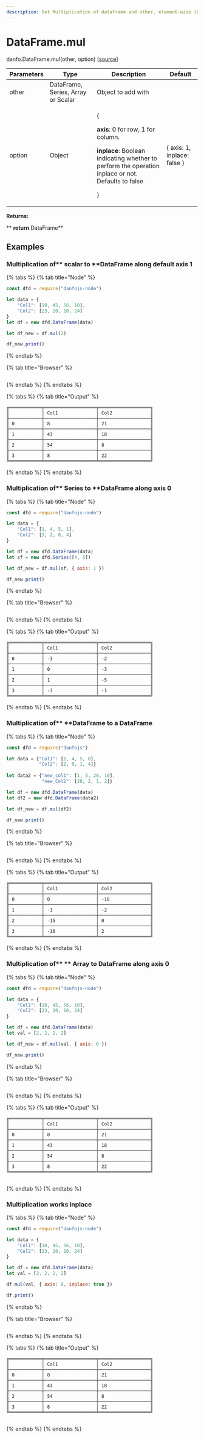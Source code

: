 ```yaml
---
description: Get Multiplication of dataframe and other, element-wise (binary operator mul).
---
```


# DataFrame.mul

danfo.DataFrame.mul(other, option) \[[source](https://github.com/opensource9ja/danfojs/blob/fe56860b0a303d218d60ba71dee6abf594401556/danfojs/src/core/frame.js#L347)]

| Parameters | Type                               | Description                                                                                                                                                                                  | Default                      |
| ---------- | ---------------------------------- | -------------------------------------------------------------------------------------------------------------------------------------------------------------------------------------------- | ---------------------------- |
| other      | DataFrame, Series, Array or Scalar | Object to add with                                                                                                                                                                           |                              |
| option     | Object                             | <p>{</p><p><strong>axis</strong>: 0 for row, 1 for column.</p><p><strong>inplace</strong>: Boolean indicating whether to perform the operation inplace or not. Defaults to false</p><p>}</p> | { axis: 1, inplace: false }  |

**Returns:**

**       **return** DataFrame**

## **Examples**

### Multiplication of** scalar to **DataFrame along default axis 1

{% tabs %}
{% tab title="Node" %}
```javascript
const dfd = require("danfojs-node")

let data = {
    "Col1": [10, 45, 56, 10],
    "Col2": [23, 20, 10, 24]
}
let df = new dfd.DataFrame(data)

let df_new = df.mul(2)

df_new.print()
```
{% endtab %}

{% tab title="Browser" %}
```
```
{% endtab %}
{% endtabs %}

{% tabs %}
{% tab title="Output" %}
```
╔════════════╤═══════════════════╤═══════════════════╗
║            │ Col1              │ Col2              ║
╟────────────┼───────────────────┼───────────────────╢
║ 0          │ 8                 │ 21                ║
╟────────────┼───────────────────┼───────────────────╢
║ 1          │ 43                │ 18                ║
╟────────────┼───────────────────┼───────────────────╢
║ 2          │ 54                │ 8                 ║
╟────────────┼───────────────────┼───────────────────╢
║ 3          │ 8                 │ 22                ║
╚════════════╧═══════════════════╧═══════════════════╝
```
{% endtab %}
{% endtabs %}

### Multiplication of**  Series to **DataFrame along axis 0

{% tabs %}
{% tab title="Node" %}
```javascript
const dfd = require("danfojs-node")

let data = {
    "Col1": [1, 4, 5, 1],
    "Col2": [3, 2, 0, 4]
}

let df = new dfd.DataFrame(data)
let sf = new dfd.Series([4, 5])

let df_new = df.mul(sf, { axis: 1 })

df_new.print()
```
{% endtab %}

{% tab title="Browser" %}
```
```
{% endtab %}
{% endtabs %}

{% tabs %}
{% tab title="Output" %}
```
╔════════════╤═══════════════════╤═══════════════════╗
║            │ Col1              │ Col2              ║
╟────────────┼───────────────────┼───────────────────╢
║ 0          │ -3                │ -2                ║
╟────────────┼───────────────────┼───────────────────╢
║ 1          │ 0                 │ -3                ║
╟────────────┼───────────────────┼───────────────────╢
║ 2          │ 1                 │ -5                ║
╟────────────┼───────────────────┼───────────────────╢
║ 3          │ -3                │ -1                ║
╚════════════╧═══════════════════╧═══════════════════╝

```
{% endtab %}
{% endtabs %}

### Multiplication of**  **DataFrame to a DataFrame

{% tabs %}
{% tab title="Node" %}
```javascript
const dfd = require("danfojs")

let data = {"Col1": [1, 4, 5, 0], 
            "Col2": [2, 0, 1, 4]}
            
let data2 = {"new_col1": [1, 5, 20, 10],
             "new_Col2": [20, 2, 1, 2]}

let df = new dfd.DataFrame(data)
let df2 = new dfd.DataFrame(data2)

let df_new = df.mul(df2)

df_new.print()

```
{% endtab %}

{% tab title="Browser" %}
```
```
{% endtab %}
{% endtabs %}

{% tabs %}
{% tab title="Output" %}
```
╔════════════╤═══════════════════╤═══════════════════╗
║            │ Col1              │ Col2              ║
╟────────────┼───────────────────┼───────────────────╢
║ 0          │ 0                 │ -18               ║
╟────────────┼───────────────────┼───────────────────╢
║ 1          │ -1                │ -2                ║
╟────────────┼───────────────────┼───────────────────╢
║ 2          │ -15               │ 0                 ║
╟────────────┼───────────────────┼───────────────────╢
║ 3          │ -10               │ 2                 ║
╚════════════╧═══════════════════╧═══════════════════╝

```
{% endtab %}
{% endtabs %}

### Multiplication of** ** Array to DataFrame along axis 0

{% tabs %}
{% tab title="Node" %}
```javascript
const dfd = require("danfojs-node")

let data = {
    "Col1": [10, 45, 56, 10],
    "Col2": [23, 20, 10, 24]
}

let df = new dfd.DataFrame(data)
let val = [2, 2, 2, 2]

let df_new = df.mul(val, { axis: 0 })

df_new.print()
```
{% endtab %}

{% tab title="Browser" %}
```
```
{% endtab %}
{% endtabs %}

{% tabs %}
{% tab title="Output" %}
```
╔════════════╤═══════════════════╤═══════════════════╗
║            │ Col1              │ Col2              ║
╟────────────┼───────────────────┼───────────────────╢
║ 0          │ 8                 │ 21                ║
╟────────────┼───────────────────┼───────────────────╢
║ 1          │ 43                │ 18                ║
╟────────────┼───────────────────┼───────────────────╢
║ 2          │ 54                │ 8                 ║
╟────────────┼───────────────────┼───────────────────╢
║ 3          │ 8                 │ 22                ║
╚════════════╧═══════════════════╧═══════════════════╝


```
{% endtab %}
{% endtabs %}

### Multiplication works inplace

{% tabs %}
{% tab title="Node" %}
```javascript
const dfd = require("danfojs-node")

let data = {
    "Col1": [10, 45, 56, 10],
    "Col2": [23, 20, 10, 24]
}

let df = new dfd.DataFrame(data)
let val = [2, 2, 2, 2]

df.mul(val, { axis: 0, inplace: true })

df.print()
```
{% endtab %}

{% tab title="Browser" %}
```
```
{% endtab %}
{% endtabs %}

{% tabs %}
{% tab title="Output" %}
```
╔════════════╤═══════════════════╤═══════════════════╗
║            │ Col1              │ Col2              ║
╟────────────┼───────────────────┼───────────────────╢
║ 0          │ 8                 │ 21                ║
╟────────────┼───────────────────┼───────────────────╢
║ 1          │ 43                │ 18                ║
╟────────────┼───────────────────┼───────────────────╢
║ 2          │ 54                │ 8                 ║
╟────────────┼───────────────────┼───────────────────╢
║ 3          │ 8                 │ 22                ║
╚════════════╧═══════════════════╧═══════════════════╝


```
{% endtab %}
{% endtabs %}

